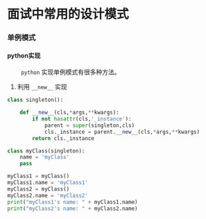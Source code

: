 # 面试中常用的设计模式

### 单例模式

#### python实现
&ensp;&ensp;&ensp;&ensp; `python` 实现单例模式有很多种方法。

1. 利用 `__new__` 实现
```python
class singleton():

    def __new__(cls,*args,**kwargs):
        if not hasattr(cls,'_instance'):
            parent = super(singleton,cls)
            cls._instance = parent.__new__(cls,*args,**kwargs)
        return cls._instance

class myClass(singleton):
    name = 'myClass'
    pass

myClass1 = myClass()
myClass1.name = 'myClass1'
myClass2 = myClass()
myClass2.name = 'myClass2'
print("myClass1's name: " + myClass1.name)
print("myClass2's name: " + myClass2.name)
```
